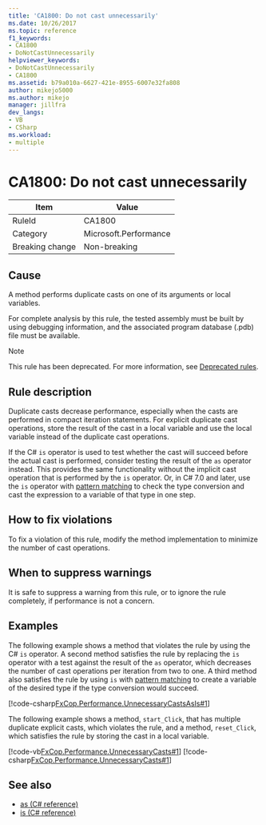 ```yaml
---
title: 'CA1800: Do not cast unnecessarily'
ms.date: 10/26/2017
ms.topic: reference
f1_keywords:
- CA1800
- DoNotCastUnnecessarily
helpviewer_keywords:
- DoNotCastUnnecessarily
- CA1800
ms.assetid: b79a010a-6627-421e-8955-6007e32fa808
author: mikejo5000
ms.author: mikejo
manager: jillfra
dev_langs:
- VB
- CSharp
ms.workload:
- multiple
---
```

# CA1800: Do not cast unnecessarily

|Item|Value|
|-|-|
|RuleId|CA1800|
|Category|Microsoft.Performance|
|Breaking change|Non-breaking|

## Cause
A method performs duplicate casts on one of its arguments or local variables.

For complete analysis by this rule, the tested assembly must be built by using debugging information, and the associated program database (.pdb) file must be available.

> [!NOTE]
> This rule has been deprecated. For more information, see [Deprecated rules](fxcop-unported-deprecated-rules.md).

## Rule description
Duplicate casts decrease performance, especially when the casts are performed in compact iteration statements. For explicit duplicate cast operations, store the result of the cast in a local variable and use the local variable instead of the duplicate cast operations.

If the C# `is` operator is used to test whether the cast will succeed before the actual cast is performed, consider testing the result of the `as` operator instead. This provides the same functionality without the implicit cast operation that is performed by the `is` operator. Or, in C# 7.0 and later, use the `is` operator with [pattern matching](/dotnet/csharp/language-reference/keywords/is#pattern-matching-with-is) to check the type conversion and cast the expression to a variable of that type in one step.

## How to fix violations
To fix a violation of this rule, modify the method implementation to minimize the number of cast operations.

## When to suppress warnings
It is safe to suppress a warning from this rule, or to ignore the rule completely, if performance is not a concern.

## Examples
The following example shows a method that violates the rule by using the C# `is` operator. A second method satisfies the rule by replacing the `is` operator with a test against the result of the `as` operator, which decreases the number of cast operations per iteration from two to one. A third method also satisfies the rule by using `is` with [pattern matching](/dotnet/csharp/language-reference/keywords/is#pattern-matching-with-is) to create a variable of the desired type if the type conversion would succeed.

[!code-csharp[FxCop.Performance.UnnecessaryCastsAsIs#1](../code-quality/codesnippet/CSharp/ca1800-do-not-cast-unnecessarily_1.cs)]

The following example shows a method, `start_Click`, that has multiple duplicate explicit casts, which violates the rule, and a method, `reset_Click`, which satisfies the rule by storing the cast in a local variable.

[!code-vb[FxCop.Performance.UnnecessaryCasts#1](../code-quality/codesnippet/VisualBasic/ca1800-do-not-cast-unnecessarily_2.vb)]
[!code-csharp[FxCop.Performance.UnnecessaryCasts#1](../code-quality/codesnippet/CSharp/ca1800-do-not-cast-unnecessarily_2.cs)]

## See also

- [as (C# reference)](/dotnet/csharp/language-reference/keywords/as)
- [is (C# reference)](/dotnet/csharp/language-reference/keywords/is)
